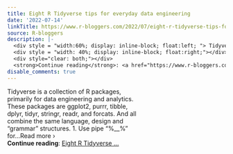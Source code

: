```yaml
---
title: Eight R Tidyverse tips for everyday data engineering
date: '2022-07-14'
linkTitle: https://www.r-bloggers.com/2022/07/eight-r-tidyverse-tips-for-everyday-data-engineering/
source: R-bloggers
description: |-
  <div style = "width:60%; display: inline-block; float:left; "> Tidyverse is a collection of R packages, primarily for data engineering and analytics. These packages are ggplot2, purrr, tibble, dplyr, tidyr, stringr, readr, and forcats. And all combine the same language, design and “grammar” structures. 1. Use pipe “%__%” for…Read more ›</div>
  <div style = "width: 40%; display: inline-block; float:right;"></div>
  <div style="clear: both;"></div>
  <strong>Continue reading</strong>: <a href="https://www.r-bloggers.com/2022/07/eight-r-tidyverse-tips-for-everyday-data-engineering/">Eight R Tidyverse ...
disable_comments: true
---
```

<div style = "width:60%; display: inline-block; float:left; "> Tidyverse is a collection of R packages, primarily for data engineering and analytics. These packages are ggplot2, purrr, tibble, dplyr, tidyr, stringr, readr, and forcats. And all combine the same language, design and “grammar” structures. 1. Use pipe “%__%” for…Read more ›</div>
<div style = "width: 40%; display: inline-block; float:right;"></div>
<div style="clear: both;"></div>
<strong>Continue reading</strong>: <a href="https://www.r-bloggers.com/2022/07/eight-r-tidyverse-tips-for-everyday-data-engineering/">Eight R Tidyverse ...